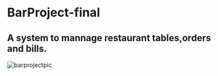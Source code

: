 # BarProject-final

## A system to mannage restaurant tables,orders and bills.


![barprojectpic](https://user-images.githubusercontent.com/53977844/167646953-5cc69af1-eeb4-4012-b5a1-376f0117cbcb.png)
